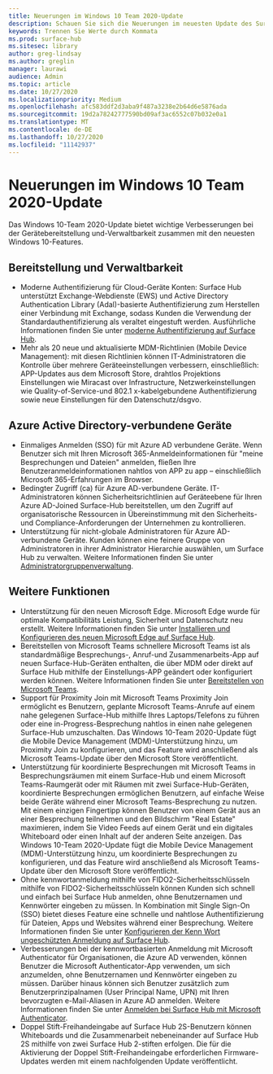 ```yaml
---
title: Neuerungen im Windows 10 Team 2020-Update
description: Schauen Sie sich die Neuerungen im neuesten Update des Surface Hub-Betriebssystems, Windows 10 Team 2020-Update, an.
keywords: Trennen Sie Werte durch Kommata
ms.prod: surface-hub
ms.sitesec: library
author: greg-lindsay
ms.author: greglin
manager: laurawi
audience: Admin
ms.topic: article
ms.date: 10/27/2020
ms.localizationpriority: Medium
ms.openlocfilehash: afc583ddf2d3aba9f487a3238e2b64d6e5876ada
ms.sourcegitcommit: 19d2a78242777590bd09af3ac6552c07b032e0a1
ms.translationtype: MT
ms.contentlocale: de-DE
ms.lasthandoff: 10/27/2020
ms.locfileid: "11142937"
---
```

# Neuerungen im Windows 10 Team 2020-Update

Das Windows 10-Team 2020-Update bietet wichtige Verbesserungen bei der Gerätebereitstellung und-Verwaltbarkeit zusammen mit den neuesten Windows 10-Features.

##  Bereitstellung und Verwaltbarkeit

- Moderne Authentifizierung für Cloud-Geräte Konten: Surface Hub unterstützt Exchange-Webdienste (EWS) und Active Directory Authentication Library (Adal)-basierte Authentifizierung zum Herstellen einer Verbindung mit Exchange, sodass Kunden die Verwendung der Standardauthentifizierung als veraltet eingestuft werden. Ausführliche Informationen finden Sie unter [moderne Authentifizierung auf Surface Hub](https://docs.microsoft.com/surface-hub/surface-hub-modern-auth).
- Mehr als 20 neue und aktualisierte MDM-Richtlinien (Mobile Device Management): mit diesen Richtlinien können IT-Administratoren die Kontrolle über mehrere Geräteeinstellungen verbessern, einschließlich: APP-Updates aus dem Microsoft Store, drahtlos Projektions Einstellungen wie Miracast over Infrastructure, Netzwerkeinstellungen wie Quality-of-Service-und 802.1 x-kabelgebundene Authentifizierung sowie neue Einstellungen für den Datenschutz/dsgvo.

##  Azure Active Directory-verbundene Geräte

- Einmaliges Anmelden (SSO) für mit Azure AD verbundene Geräte. Wenn Benutzer sich mit Ihren Microsoft 365-Anmeldeinformationen für "meine Besprechungen und Dateien" anmelden, fließen Ihre Benutzeranmeldeinformationen nahtlos von APP zu app – einschließlich Microsoft 365-Erfahrungen im Browser.
- Bedingter Zugriff (ca) für Azure AD-verbundene Geräte.        IT-Administratoren können Sicherheitsrichtlinien auf Geräteebene für Ihren Azure AD-Joined Surface-Hub bereitstellen, um den Zugriff auf organisatorische Ressourcen in Übereinstimmung mit den Sicherheits-und Compliance-Anforderungen der Unternehmen zu kontrollieren.
- Unterstützung für nicht-globale Administratoren für Azure AD-verbundene Geräte.        Kunden können eine feinere Gruppe von Administratoren in ihrer Administrator Hierarchie auswählen, um Surface Hub zu verwalten. Weitere Informationen finden Sie unter [Administratorgruppenverwaltung](https://docs.microsoft.com/surface-hub/admin-group-management-for-surface-hub).


## Weitere Funktionen


- Unterstützung für den neuen Microsoft Edge. Microsoft Edge wurde für optimale Kompatibilitäts Leistung, Sicherheit und Datenschutz neu erstellt. Weitere Informationen finden Sie unter [Installieren und Konfigurieren des neuen Microsoft Edge auf Surface Hub](https://docs.microsoft.com/surface-hub/surface-hub-install-chromium-edge).
- Bereitstellen von Microsoft Teams schnellere Microsoft Teams ist als standardmäßige Besprechungs-, Anruf-und Zusammenarbeits-App auf neuen Surface-Hub-Geräten enthalten, die über MDM oder direkt auf Surface Hub mithilfe der Einstellungs-APP geändert oder konfiguriert werden können. Weitere Informationen finden Sie unter [Bereitstellen von Microsoft Teams](https://docs.microsoft.com/MicrosoftTeams/teams-surface-hub).
- Support für Proximity Join mit Microsoft Teams Proximity Join ermöglicht es Benutzern, geplante Microsoft Teams-Anrufe auf einem nahe gelegenen Surface-Hub mithilfe Ihres Laptops/Telefons zu führen oder eine in-Progress-Besprechung nahtlos in einen nahe gelegenen Surface-Hub umzuschalten. Das Windows 10-Team 2020-Update fügt die Mobile Device Management (MDM)-Unterstützung hinzu, um Proximity Join zu konfigurieren, und das Feature wird anschließend als Microsoft Teams-Update über den Microsoft Store veröffentlicht.
- Unterstützung für koordinierte Besprechungen mit Microsoft Teams in Besprechungsräumen mit einem Surface-Hub und einem Microsoft Teams-Raumgerät oder mit Räumen mit zwei Surface-Hub-Geräten, koordinierte Besprechungen ermöglichen Benutzern, auf einfache Weise beide Geräte während einer Microsoft Teams-Besprechung zu nutzen. Mit einem einzigen Fingertipp können Benutzer von einem Gerät aus an einer Besprechung teilnehmen und den Bildschirm "Real Estate" maximieren, indem Sie Video Feeds auf einem Gerät und ein digitales Whiteboard oder einen Inhalt auf der anderen Seite anzeigen. Das Windows 10-Team 2020-Update fügt die Mobile Device Management (MDM)-Unterstützung hinzu, um koordinierte Besprechungen zu konfigurieren, und das Feature wird anschließend als Microsoft Teams-Update über den Microsoft Store veröffentlicht.
- Ohne kennwortanmeldung mithilfe von FIDO2-Sicherheitsschlüsseln mithilfe von FIDO2-Sicherheitsschlüsseln können Kunden sich schnell und einfach bei Surface Hub anmelden, ohne Benutzernamen und Kennwörter eingeben zu müssen. In Kombination mit Single Sign-On (SSO) bietet dieses Feature eine schnelle und nahtlose Authentifizierung für Dateien, Apps und Websites während einer Besprechung. Weitere Informationen finden Sie unter [Konfigurieren der Kenn Wort ungeschützten Anmeldung auf Surface Hub](https://docs.microsoft.com/surface-hub/surface-hub-2s-phone-authenticate).
- Verbesserungen bei der kennwortbasierten Anmeldung mit Microsoft Authenticator für Organisationen, die Azure AD verwenden, können Benutzer die Microsoft Authenticator-App verwenden, um sich anzumelden, ohne Benutzernamen und Kennwörter eingeben zu müssen. Darüber hinaus können sich Benutzer zusätzlich zum Benutzerprinzipalnamen (User Principal Name, UPN) mit Ihren bevorzugten e-Mail-Aliasen in Azure AD anmelden. Weitere Informationen finden Sie unter [Anmelden bei Surface Hub mit Microsoft Authenticator](https://docs.microsoft.com/surface-hub/surface-hub-authenticator-app).
- Doppel Stift-Freihandeingabe auf Surface Hub 2S-Benutzern können Whiteboards und die Zusammenarbeit nebeneinander auf Surface Hub 2S mithilfe von zwei Surface Hub 2-stiften erfolgen. Die für die Aktivierung der Doppel Stift-Freihandeingabe erforderlichen Firmware-Updates werden mit einem nachfolgenden Update veröffentlicht.

 
 
 
